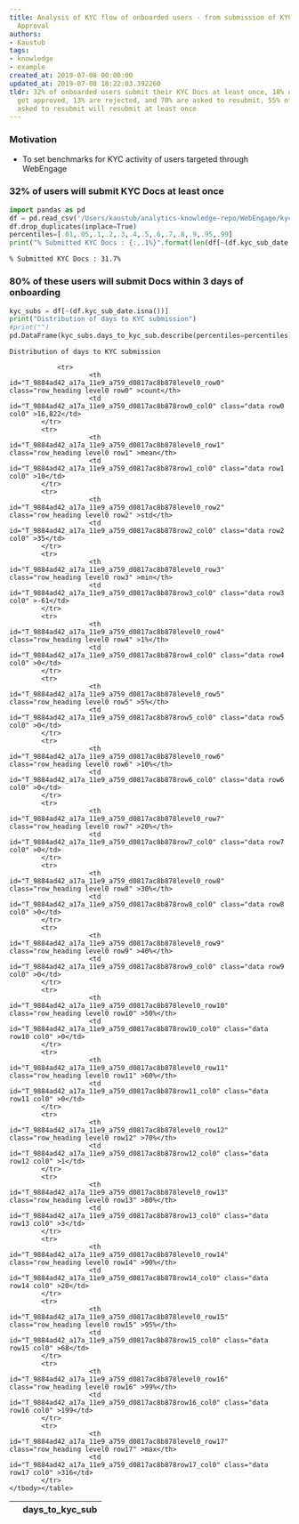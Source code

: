 ```yaml
---
title: Analysis of KYC flow of onboarded users - from submission of KYC Docs to KYC
  Approval
authors:
- Kaustub
tags:
- knowledge
- example
created_at: 2019-07-08 00:00:00
updated_at: 2019-07-08 18:22:03.392260
tldr: 32% of onboarded users submit their KYC Docs at least once, 18% of these users
  get approved, 13% are rejected, and 70% are asked to resubmit, 55% of the users
  asked to resubmit will resubmit at least once
---
```


### Motivation

- To set benchmarks for KYC activity of users targeted through WebEngage

### 32% of users will submit KYC Docs at least once


```python
import pandas as pd
df = pd.read_csv('/Users/kaustub/analytics-knowledge-repo/WebEngage/kyc_flow.csv')
df.drop_duplicates(inplace=True)
percentiles=[.01,.05,.1,.2,.3,.4,.5,.6,.7,.8,.9,.95,.99]
print("% Submitted KYC Docs : {:,.1%}".format(len(df[~(df.kyc_sub_date.isna())])/len(df)))

```
    % Submitted KYC Docs : 31.7%


### 80% of these users will submit Docs within 3 days of onboarding


```python
kyc_subs = df[~(df.kyc_sub_date.isna())]
print("Distribution of days to KYC submission")
#print("")
pd.DataFrame(kyc_subs.days_to_kyc_sub.describe(percentiles=percentiles)).style.format('{:,.0f}')
```
    Distribution of days to KYC submission






<style  type="text/css" >
</style><table id="T_9884ad42_a17a_11e9_a759_d0817ac8b878" ><thead>    <tr>        <th class="blank level0" ></th>        <th class="col_heading level0 col0" >days_to_kyc_sub</th>    </tr></thead><tbody>
                <tr>
                        <th id="T_9884ad42_a17a_11e9_a759_d0817ac8b878level0_row0" class="row_heading level0 row0" >count</th>
                        <td id="T_9884ad42_a17a_11e9_a759_d0817ac8b878row0_col0" class="data row0 col0" >16,822</td>
            </tr>
            <tr>
                        <th id="T_9884ad42_a17a_11e9_a759_d0817ac8b878level0_row1" class="row_heading level0 row1" >mean</th>
                        <td id="T_9884ad42_a17a_11e9_a759_d0817ac8b878row1_col0" class="data row1 col0" >10</td>
            </tr>
            <tr>
                        <th id="T_9884ad42_a17a_11e9_a759_d0817ac8b878level0_row2" class="row_heading level0 row2" >std</th>
                        <td id="T_9884ad42_a17a_11e9_a759_d0817ac8b878row2_col0" class="data row2 col0" >35</td>
            </tr>
            <tr>
                        <th id="T_9884ad42_a17a_11e9_a759_d0817ac8b878level0_row3" class="row_heading level0 row3" >min</th>
                        <td id="T_9884ad42_a17a_11e9_a759_d0817ac8b878row3_col0" class="data row3 col0" >-61</td>
            </tr>
            <tr>
                        <th id="T_9884ad42_a17a_11e9_a759_d0817ac8b878level0_row4" class="row_heading level0 row4" >1%</th>
                        <td id="T_9884ad42_a17a_11e9_a759_d0817ac8b878row4_col0" class="data row4 col0" >0</td>
            </tr>
            <tr>
                        <th id="T_9884ad42_a17a_11e9_a759_d0817ac8b878level0_row5" class="row_heading level0 row5" >5%</th>
                        <td id="T_9884ad42_a17a_11e9_a759_d0817ac8b878row5_col0" class="data row5 col0" >0</td>
            </tr>
            <tr>
                        <th id="T_9884ad42_a17a_11e9_a759_d0817ac8b878level0_row6" class="row_heading level0 row6" >10%</th>
                        <td id="T_9884ad42_a17a_11e9_a759_d0817ac8b878row6_col0" class="data row6 col0" >0</td>
            </tr>
            <tr>
                        <th id="T_9884ad42_a17a_11e9_a759_d0817ac8b878level0_row7" class="row_heading level0 row7" >20%</th>
                        <td id="T_9884ad42_a17a_11e9_a759_d0817ac8b878row7_col0" class="data row7 col0" >0</td>
            </tr>
            <tr>
                        <th id="T_9884ad42_a17a_11e9_a759_d0817ac8b878level0_row8" class="row_heading level0 row8" >30%</th>
                        <td id="T_9884ad42_a17a_11e9_a759_d0817ac8b878row8_col0" class="data row8 col0" >0</td>
            </tr>
            <tr>
                        <th id="T_9884ad42_a17a_11e9_a759_d0817ac8b878level0_row9" class="row_heading level0 row9" >40%</th>
                        <td id="T_9884ad42_a17a_11e9_a759_d0817ac8b878row9_col0" class="data row9 col0" >0</td>
            </tr>
            <tr>
                        <th id="T_9884ad42_a17a_11e9_a759_d0817ac8b878level0_row10" class="row_heading level0 row10" >50%</th>
                        <td id="T_9884ad42_a17a_11e9_a759_d0817ac8b878row10_col0" class="data row10 col0" >0</td>
            </tr>
            <tr>
                        <th id="T_9884ad42_a17a_11e9_a759_d0817ac8b878level0_row11" class="row_heading level0 row11" >60%</th>
                        <td id="T_9884ad42_a17a_11e9_a759_d0817ac8b878row11_col0" class="data row11 col0" >0</td>
            </tr>
            <tr>
                        <th id="T_9884ad42_a17a_11e9_a759_d0817ac8b878level0_row12" class="row_heading level0 row12" >70%</th>
                        <td id="T_9884ad42_a17a_11e9_a759_d0817ac8b878row12_col0" class="data row12 col0" >1</td>
            </tr>
            <tr>
                        <th id="T_9884ad42_a17a_11e9_a759_d0817ac8b878level0_row13" class="row_heading level0 row13" >80%</th>
                        <td id="T_9884ad42_a17a_11e9_a759_d0817ac8b878row13_col0" class="data row13 col0" >3</td>
            </tr>
            <tr>
                        <th id="T_9884ad42_a17a_11e9_a759_d0817ac8b878level0_row14" class="row_heading level0 row14" >90%</th>
                        <td id="T_9884ad42_a17a_11e9_a759_d0817ac8b878row14_col0" class="data row14 col0" >20</td>
            </tr>
            <tr>
                        <th id="T_9884ad42_a17a_11e9_a759_d0817ac8b878level0_row15" class="row_heading level0 row15" >95%</th>
                        <td id="T_9884ad42_a17a_11e9_a759_d0817ac8b878row15_col0" class="data row15 col0" >68</td>
            </tr>
            <tr>
                        <th id="T_9884ad42_a17a_11e9_a759_d0817ac8b878level0_row16" class="row_heading level0 row16" >99%</th>
                        <td id="T_9884ad42_a17a_11e9_a759_d0817ac8b878row16_col0" class="data row16 col0" >199</td>
            </tr>
            <tr>
                        <th id="T_9884ad42_a17a_11e9_a759_d0817ac8b878level0_row17" class="row_heading level0 row17" >max</th>
                        <td id="T_9884ad42_a17a_11e9_a759_d0817ac8b878row17_col0" class="data row17 col0" >316</td>
            </tr>
    </tbody></table>